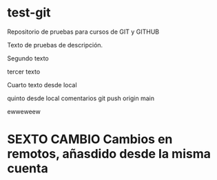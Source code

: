 # test-git
Repositorio de pruebas para cursos de GIT y GITHUB

Texto de pruebas de descripción.

Segundo texto

tercer texto

Cuarto texto desde local

quinto desde local
comentarios git push origin main

ewweweew

# SEXTO CAMBIO Cambios en remotos, añasdido desde la misma cuenta
